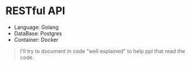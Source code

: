 # RESTful API
- Language: Golang
- DataBase: Postgres
- Container: Docker

> I'll try to document in code "well explained" to help ppl that read the code.
  
